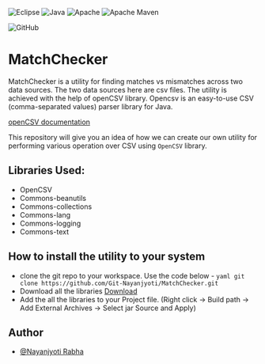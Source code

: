 

![Eclipse](https://img.shields.io/badge/Eclipse-FE7A16.svg?style=for-the-badge&logo=Eclipse&logoColor=white) 
![Java](https://img.shields.io/badge/java-%23ED8B00.svg?style=for-the-badge&logo=java&logoColor=white)
![Apache](https://img.shields.io/badge/apache-%23D42029.svg?style=for-the-badge&logo=apache&logoColor=white)
![Apache Maven](https://img.shields.io/badge/Apache%20Maven-C71A36?style=for-the-badge&logo=Apache%20Maven&logoColor=white)

![GitHub](https://img.shields.io/badge/github-%23121011.svg?style=for-the-badge&logo=github&logoColor=white)

# MatchChecker

MatchChecker is a utility for finding matches vs mismatches across two data sources. The two data sources here are csv files. The utility is achieved with the help of openCSV library. Opencsv is an easy-to-use CSV (comma-separated values) parser library for Java. 

[openCSV documentation](http://opencsv.sourceforge.net/)

This repository will give you an idea of how we can create our own utility for performing various operation over CSV using `OpenCSV` library.

## Libraries Used:
* OpenCSV
* Commons-beanutils
* Commons-collections
* Commons-lang
* Commons-logging
* Commons-text

## How to install the utility to your system
* clone the git repo to your workspace. Use the code below -
  ```yaml git clone https://github.com/Git-Nayanjyoti/MatchChecker.git ```
* Download all the libraries [Download](https://jar-download.com/artifacts/com.opencsv/opencsv/4.1/source-code)
* Add the all the libraries to your Project file. (Right click -> Build path -> Add External Archives -> Select jar Source and Apply)





## Author
- [@Nayanjyoti Rabha](https://www.github.com/Git-Nayanjyoti)

